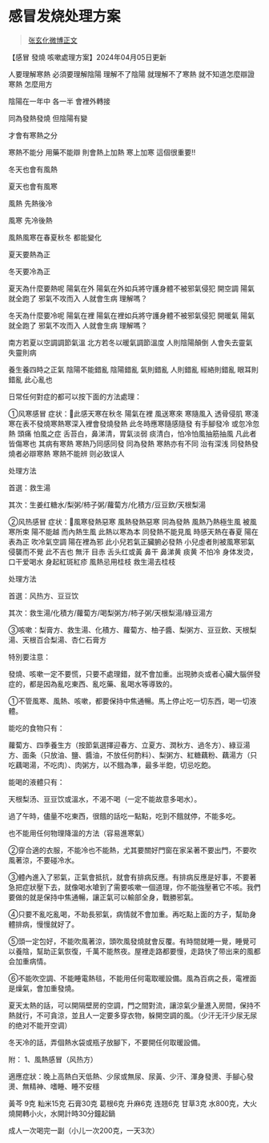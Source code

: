 # 感冒发烧处理方案

> [张玄化微博正文](https://weibo.com/6980637174/4851375617876389)

【感冒 發燒 咳嗽處理方案】2024年04月05日更新

人要理解寒熱 必須要理解陰陽 理解不了陰陽 就理解不了寒熱 就不知道怎麼辯證寒熱 怎麼用方 

陰陽在一年中 各一半 會裡外轉接 

同為發熱發燒 但陰陽有變

才會有寒熱之分

寒熱不能分 用藥不能辯 則會熱上加熱 寒上加寒 這個很重要‼️

冬天也會有風熱

夏天也會有風寒

風熱 先熱後冷

風寒 先冷後熱

風熱風寒在春夏秋冬 都能變化 

夏天要熱為正

冬天要冷為正

夏天為什麼要熱呢 陽氣在外 陽氣在外如兵將守護身體不被邪氣侵犯 開空調 陽氣就全跑了 邪氣不攻而入 人就會生病  理解嗎？

冬天為什麼要冷呢 陽氣在裡 陽氣在裡如兵將守護身體不被邪氣侵犯 開暖氣 陽氣就全跑了 邪氣不攻而入 人就會生病  理解嗎？

南方若夏以空調調節氣溫 北方若冬以暖氣調節溫度 人則陰陽顛倒 人會失去靈氣 失靈則病

養生養四時之正氣 陰陽不能錯亂 陰陽錯亂 氣則錯亂 人則錯亂 經絡則錯亂 眼耳則錯亂  此心亂也

日常任何對症的都可以按下面的方法處理：

①风寒感冒 症状：🔴此感天寒在秋冬 陽氣在裡  風送寒來 寒隨風入 透骨侵肌  寒淺寒在表不發燒寒熱寒深入裡會發燒發熱  此冬時應寒隨感隨發  有手腳發冷 或忽冷忽熱 頭痛 怕風之症   舌苔白，鼻涕清，胃氣淡弱  痰清白，怕冷怕風抽筋抽風  凡此者 皆傷寒也  其病有寒熱 寒熱乃同感同發 同為發熱  寒熱亦有不同  治有深浅 同發熱發燒者必辯寒熱 寒熱不能辨 则必致误人 

处理方法

首選：救生湯

其次：生姜红糖水/梨粥/柿子粥/蘿蔔方/化積方/豆豆飲/天根梨湯

②风热感冒 症状：🔴風寒發熱惡寒  風熱發熱惡寒  同為發熱 風熱乃熱極生風 被風寒所束 陽不能越  而內熱生風  此熱以寒為本 同發熱不能見風   時感天熱在春夏 陽在表為正 吹冷氣空調 陽在裡為邪 此小兒若氣正臟腑必發熱  小兒虛者則被風寒邪氣侵襲而不覺  此不吉也  無汗 目赤 舌头红或黃  鼻干 鼻涕黄 痰黄 不怕冷 身体发烫，口干爱喝水 身起紅斑紅疹 風熱忌用桂枝 救生湯去桂枝 

处理方法

首選：风热方、豆豆饮

其次：救生湯/化積方/蘿蔔方/喝梨粥方/柿子粥/天根梨湯/綠豆湯方

③咳嗽：梨膏方、救生湯、化積方、蘿蔔方、柚子醬、梨粥方、豆豆飲、天根梨湯、天根百合梨湯、杏仁石膏方

特別要注意：

發燒、咳嗽一定不要慌，只要不處理錯，就不會加重。出現肺炎或者心臟大腦併發症的，都是因為亂吃東西、亂吃藥、亂喝水等導致的。

①不管風寒、風熱、咳嗽，都要保持中焦通暢。馬上停止吃一切东西，喝一切液體。

能吃的食物只有：

蘿蔔方、四季養生方（按節氣選擇迎春方、立夏方、潤秋方、過冬方）、綠豆湯方、面条（只放油、鹽、醬油，不放任何酌料）、梨粥方、紅糖藕粉、藕湯方（只吃藕喝湯，不吃肉）、肉粥方，以不餓為準，最多半飽，切忌吃飽。

能喝的液體只有：

天根梨汤、豆豆饮或溫水，不渴不喝（一定不能故意多喝水）。

過了午時，儘量不吃東西，很餓的話吃一點點，吃到不餓就停，不能多吃。

也不能用任何物理降溫的方法（容易進寒氣）

②穿合適的衣服，不能冷也不能熱，尤其要關好門窗在家呆著不要出門，不要吹風著涼，不要碰冷水。

③體內進入了邪氣，正氣會抵抗，就會有排病反應。有排病反應是好事，不要著急把症狀壓下去，就像喝水嗆到了需要咳嗽一個道理，你不能強壓著它不咳。我們要做的就是保持中焦通暢，讓正氣可以輸部全身，戰勝邪氣。

④只要不亂吃亂喝，不助長邪氣，病情就不會加重。再吃點上面的方子，幫助身體排病，慢慢就好了。

⑤頭一定包好，不能吹風著涼，頭吹風發燒就會反覆。有時間就睡一覺，睡覺可以養陰，幫助正氣恢復，千萬不能熬夜。屋裡走路都要慢，走路快了带出来的風都会加重病情。

⑥不能吹空調、不能睡電熱毯，不能用任何電取暖設備。風為百病之長，電裡面是燥氣，會加重發燒。

夏天太熱的話，可以開隔壁房的空調，門之間對流，讓涼氣少量進入房間，保持不熱就行，不可貪涼，並且人一定要多穿衣物，躲開空調的風。（少汗无汗少尿无尿的绝对不能开空调）

冬天冷的話，弄個熱水袋或瓶子放腳下，不要開任何取暖設備。

附：
1、風熱感冒（风热方）

適應症狀：晚上高熱白天低熱、少尿或無尿、尿黃、少汗、渾身發燙、手腳心發燙、無精神、嗜睡、睡不安穩

黃芩 9克 籼米15克 石膏30克 葛根6克 升麻6克 连翘6克 甘草3克 
水800克，大火燒開轉小火，水開計時30分鐘起鍋

成人一次喝完一副（小儿一次200克，一天3次）